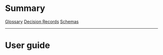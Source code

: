 # Summary

<!-- Links that are not numbered -->

[Glossary](glossary.md)
[Decision Records](decisions/_index.md)
[Schemas](schemas/_index.md)

---

# User guide

<!-- TODO: add documentation -->